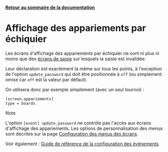 **[Retour au sommaire de la documentation](../README.md)**

# Affichage des appariements par échiquier

Les écrans d'affichage des appariements par échiquier ne sont ni plus ni moins que des [écrans de saisie](21-update.md) sur lesquels la saisie est invalidée.

Leur déclaration est exactement la même sur tous les points, à l'exception de l'option `update_password` qui doit être positionnée à `off` (ou simplement omise car `off` est la valeur par défaut).

On utilisera donc par exemple simplement (avec un seul tournoi) :
```
[screen.appariements]
type = boards
```

> [!NOTE]
> L'option `[event] update_password` ne contrôle pas l'accès aux écrans d'affichage des appariements.
> Les options de personnalisation des menus sont décrites sur la page [Configuration des menus des écrans](34-menus.md).

Voir également : [Guide de référence de la configuration des évènements](40-ref.md)

